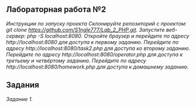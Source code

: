 ## **Лабораторная работа №2**
*Инструкции по запуску проекта*
*Склонируйте репозиторий с проектом: git clone https://github.com/S1ngle777/Lab_2_PHP.git.*
*Запустите веб-сервер: php -S localhost:8080.*
*Откройте браузер и перейдите по адресу http://localhost:8080 для доступа к первому заданию.*
*Перейдите по адресу http://localhost:8080/task2.php для доступа ко второму заданию.*
*Перейдите по адресу http://localhost:8080/operator.php для доступа к третьему и четвёртому заданию.*
*Перейдите по адресу http://localhost:8080/homework.php для доступа к домашнему заданию.*
## **Задания**
*Задание 1.*
